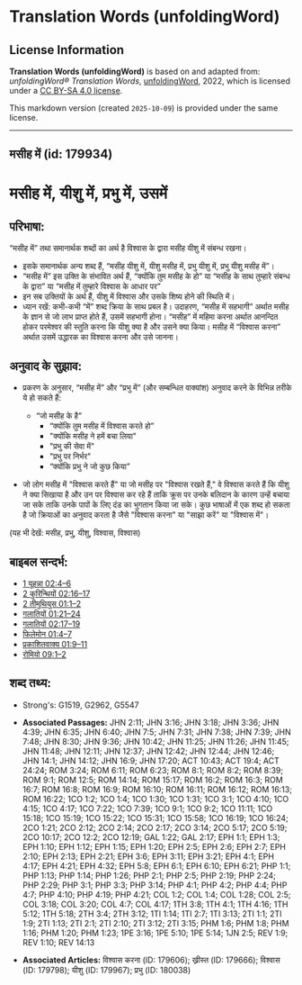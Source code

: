 # Translation Words (unfoldingWord)

## License Information

**Translation Words (unfoldingWord)** is based on and adapted from: _unfoldingWord® Translation Words_, [unfoldingWord](https://unfoldingword.org/utw), 2022, which is licensed under a [CC BY-SA 4.0 license](https://creativecommons.org/licenses/by-sa/4.0/legalcode.en).

This markdown version (created `2025-10-09`) is provided under the same license.



--------------------------------

## मसीह में (id: 179934)

मसीह में, यीशु में, प्रभु में, उसमें
====================================

परिभाषा:
--------

“मसीह में” तथा समानार्थक शब्दों का अर्थ है विश्वास के द्वारा मसीह यीशु में संबन्ध रखना।

* इसके समानार्थक अन्य शब्द हैं, “मसीह यीशु में, यीशु मसीह में, प्रभु यीशु में, प्रभु यीशु मसीह में”।
* “मसीह में” इस उक्ति के संभावित अर्थ हैं, “क्योंकि तुम मसीह के हो” या “मसीह के साथ तुम्हारे संबन्ध के द्वारा” या “मसीह में तुम्हारे विश्वास के आधार पर”
* इन सब उक्तियों के अर्थ हैं, यीशु में विश्वास और उसके शिष्य होने की स्थिति में।
* ध्यान रखें: कभी\-कभी “में” शब्द क्रिया के साथ प्रबल है। उदाहरण, “मसीह में सहभागी” अर्थात मसीह के ज्ञान से जो लाभ प्राप्त होते हैं, उसमें सहभागी होना। “मसीह” में महिमा करना अर्थात आनन्दित होकर परमेश्वर की स्तुति करना कि यीशु क्या है और उसने क्या किया। मसीह में “विश्वास करना” अर्थात उसमें उद्धारक का विश्वास करना और उसे जानना।

अनुवाद के सुझाव:
----------------

* प्रकरण के अनुसार, “मसीह में” और “प्रभु में” (और सम्बन्धित वाक्यांश) अनुवाद करने के विभिन्न तरीके ये हो सकते हैं:

    + “जो मसीह के है”
        + “क्योंकि तुम मसीह में विश्वास करते हो”
        + "क्योंकि मसीह ने हमें बचा लिया"
        + "प्रभु की सेवा में"
        + "प्रभु पर निर्भर"
        + “क्योंकि प्रभु ने जो कुछ किया”
* जो लोग मसीह में "विश्वास करते हैं" या जो मसीह पर "विश्वास रखते हैं," वे विश्वास करते हैं कि यीशु ने क्या सिखाया है और उन पर विश्वास कर रहे हैं ताकि क्रूस पर उनके बलिदान के कारण उन्हें बचाया जा सके ताकि उनके पापों के लिए दंड का भुगतान किया जा सके। कुछ भाषाओं में एक शब्द हो सकता है जो क्रियाओं का अनुवाद करता है जैसे "विश्वास करना" या "साझा करें" या "विश्वास में"।

(यह भी देखें: मसीह, प्रभु, यीशु, विश्वास, विश्वास)

बाइबल सन्दर्भ:
--------------

* [1 यूहन्ना 02:4–6](https://ref.ly/1John0:0)
* [2 कुरिन्थियों 02:16–17](https://ref.ly/2Cor0:0)
* [2 तीमुथियुस 01:1–2](https://ref.ly/2Tim0:0)
* [गलातियों 01:21–24](https://ref.ly/Gal1:21-Gal1:24)
* [गलातियों 02:17–19](https://ref.ly/Gal2:17-Gal2:19)
* [फिलेमोन 01:4–7](https://ref.ly/Phlm1:4-Phlm1:7)
* [प्रकाशितवाक्य 01:9–11](https://ref.ly/Rev0:0)
* [रोमियो 09:1–2](https://ref.ly/Rom9:1-Rom9:2)

शब्द तथ्य:
----------

* Strong's: G1519, G2962, G5547

* **Associated Passages:** JHN 2:11; JHN 3:16; JHN 3:18; JHN 3:36; JHN 4:39; JHN 6:35; JHN 6:40; JHN 7:5; JHN 7:31; JHN 7:38; JHN 7:39; JHN 7:48; JHN 8:30; JHN 9:36; JHN 10:42; JHN 11:25; JHN 11:26; JHN 11:45; JHN 11:48; JHN 12:11; JHN 12:37; JHN 12:42; JHN 12:44; JHN 12:46; JHN 14:1; JHN 14:12; JHN 16:9; JHN 17:20; ACT 10:43; ACT 19:4; ACT 24:24; ROM 3:24; ROM 6:11; ROM 6:23; ROM 8:1; ROM 8:2; ROM 8:39; ROM 9:1; ROM 12:5; ROM 14:14; ROM 15:17; ROM 16:2; ROM 16:3; ROM 16:7; ROM 16:8; ROM 16:9; ROM 16:10; ROM 16:11; ROM 16:12; ROM 16:13; ROM 16:22; 1CO 1:2; 1CO 1:4; 1CO 1:30; 1CO 1:31; 1CO 3:1; 1CO 4:10; 1CO 4:15; 1CO 4:17; 1CO 7:22; 1CO 7:39; 1CO 9:1; 1CO 9:2; 1CO 11:11; 1CO 15:18; 1CO 15:19; 1CO 15:22; 1CO 15:31; 1CO 15:58; 1CO 16:19; 1CO 16:24; 2CO 1:21; 2CO 2:12; 2CO 2:14; 2CO 2:17; 2CO 3:14; 2CO 5:17; 2CO 5:19; 2CO 10:17; 2CO 12:2; 2CO 12:19; GAL 1:22; GAL 2:17; EPH 1:1; EPH 1:3; EPH 1:10; EPH 1:12; EPH 1:15; EPH 1:20; EPH 2:5; EPH 2:6; EPH 2:7; EPH 2:10; EPH 2:13; EPH 2:21; EPH 3:6; EPH 3:11; EPH 3:21; EPH 4:1; EPH 4:17; EPH 4:21; EPH 4:32; EPH 5:8; EPH 6:1; EPH 6:10; EPH 6:21; PHP 1:1; PHP 1:13; PHP 1:14; PHP 1:26; PHP 2:1; PHP 2:5; PHP 2:19; PHP 2:24; PHP 2:29; PHP 3:1; PHP 3:3; PHP 3:14; PHP 4:1; PHP 4:2; PHP 4:4; PHP 4:7; PHP 4:10; PHP 4:19; PHP 4:21; COL 1:2; COL 1:4; COL 1:28; COL 2:5; COL 3:18; COL 3:20; COL 4:7; COL 4:17; 1TH 3:8; 1TH 4:1; 1TH 4:16; 1TH 5:12; 1TH 5:18; 2TH 3:4; 2TH 3:12; 1TI 1:14; 1TI 2:7; 1TI 3:13; 2TI 1:1; 2TI 1:9; 2TI 1:13; 2TI 2:1; 2TI 2:10; 2TI 3:12; 2TI 3:15; PHM 1:6; PHM 1:8; PHM 1:16; PHM 1:20; PHM 1:23; 1PE 3:16; 1PE 5:10; 1PE 5:14; 1JN 2:5; REV 1:9; REV 1:10; REV 14:13
* **Associated Articles:** विश्वास करना (ID: 179606); ख्रीस्त (ID: 179666); विश्वास (ID: 179798); यीशु (ID: 179967); प्रभु (ID: 180038)

